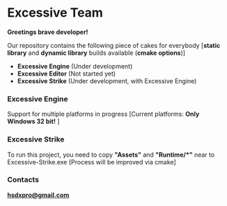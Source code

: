 Excessive Team
================

**Greetings brave developer!**

Our repository contains the following piece of cakes for everybody 
[**static library** and **dynamic library** builds available (**cmake options**)]
* **Excessive Engine**  (Under development)
* **Excessive Editor**  (Not started yet)
* **Excessive Strike**  (Under development, with Excessive Engine)

### Excessive Engine
Support for multiple platforms in progress [Current platforms: **Only Windows 32 bit!** ]

### Excessive Strike
To run this project, you need to copy **"Assets"** and **"Runtime/*"** near to Excessive-Strike.exe  [Process will be improved via cmake]


### Contacts
**hsdxpro@gmail.com**
